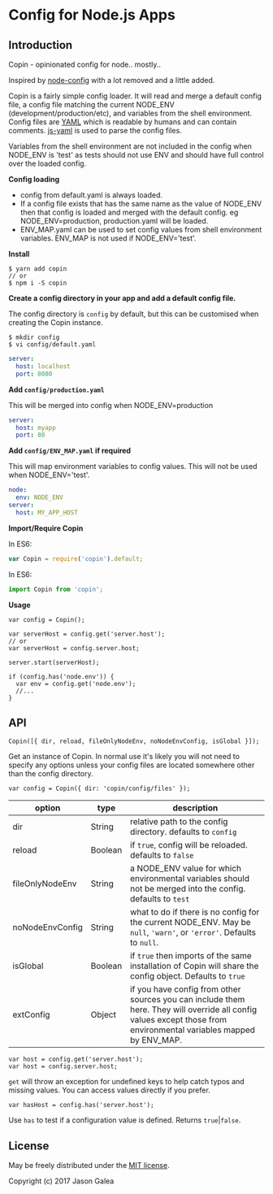 Config for Node.js Apps
=======================

Introduction
------------

Copin - opinionated config for node.. mostly..

Inspired by [node-config](https://github.com/lorenwest/node-config) with a lot
removed and a little added.

Copin is a fairly simple config loader. It will read and merge a default config
file, a config file matching the current NODE_ENV (development/production/etc),
and variables from the shell environment. Config files are [YAML](http://yaml.org/)
which is readable by humans and can contain comments.
[js-yaml](https://github.com/nodeca/js-yaml) is used to parse the config files.

Variables from the shell environment are not included in the config when NODE_ENV
is 'test' as tests should not use ENV and should have full control over the loaded
config.

**Config loading**

* config from default.yaml is always loaded.
* If a config file exists that has the same name as the value of NODE_ENV then
that config is loaded and merged with the default config. eg NODE_ENV=production,
production.yaml will be loaded.
* ENV_MAP.yaml can be used to set config values from shell environment variables. ENV_MAP is not used if NODE_ENV='test'.

**Install**

```shell
$ yarn add copin
// or
$ npm i -S copin
```

**Create a config directory in your app and add a default config file.**

The config directory is `config` by default, but this can be customised when
creating the Copin instance.

```shell
$ mkdir config
$ vi config/default.yaml
```
```yaml
server:
  host: localhost
  port: 8080
```

**Add `config/production.yaml`**

This will be merged into config when NODE_ENV=production

```yaml
server:
  host: myapp
  port: 80
```

**Add `config/ENV_MAP.yaml` if required**

This will map environment variables to config values.
This will not be used when NODE_ENV='test'.

```yaml
node:
  env: NODE_ENV
server:
  host: MY_APP_HOST
```

**Import/Require Copin**

In ES6:
```js
var Copin = require('copin').default;
```

In ES6:
```js
import Copin from 'copin';
```

**Usage**
```
var config = Copin();

var serverHost = config.get('server.host');
// or
var serverHost = config.server.host;

server.start(serverHost);

if (config.has('node.env')) {
  var env = config.get('node.env');
  //...
}
```

API
---

`Copin([{ dir, reload, fileOnlyNodeEnv, noNodeEnvConfig, isGlobal }]);`

Get an instance of Copin. In normal use it's likely you will not need to specify
any options unless your config files are located somewhere other than the config
directory.

```
var config = Copin({ dir: 'copin/config/files' });
```

option          | type    | description
----------------|---------|------------
dir             | String  | relative path to the config directory. defaults to `config`
reload          | Boolean | if `true`, config will be reloaded. defaults to `false`
fileOnlyNodeEnv | String  | a NODE_ENV value for which environmental variables should not be merged into the config. defaults to `test`
noNodeEnvConfig | String  | what to do if there is no config for the current NODE_ENV. May be `null`, `'warn'`, or `'error'`. Defaults to `null`.
isGlobal        | Boolean | if `true` then imports of the same installation of Copin will share the config object. Defaults to `true`
extConfig       | Object  | if you have config from other sources you can include them here. They will override all config values except those from environmental variables mapped by ENV_MAP.

```
var host = config.get('server.host');
var host = config.server.host;
```
`get` will throw an exception for undefined keys to help catch typos and missing values.
You can access values directly if you prefer.

```
var hasHost = config.has('server.host');
```
Use `has` to test if a configuration value is defined. Returns `true`|`false`.

License
-------

May be freely distributed under the [MIT license](https://raw.githubusercontent.com/lecstor/copin/master/LICENSE).

Copyright (c) 2017 Jason Galea
